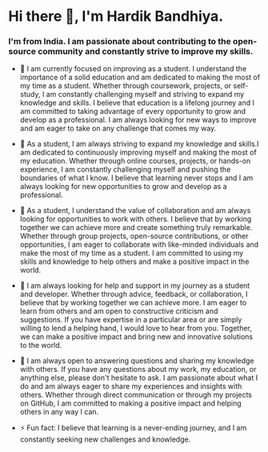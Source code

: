 # Hi there 👋, I'm Hardik Bandhiya.

### I'm from India. I am passionate about contributing to the open-source community and constantly strive to improve my skills.

- 🔭  I am currently focused on improving as a student. I understand the importance of a solid education and am dedicated to making the most of my time as a student. Whether through coursework, projects, or self-study, I am constantly challenging myself and striving to expand my knowledge and skills. I believe that education is a lifelong journey and I am committed to taking advantage of every opportunity to grow and develop as a professional. I am always looking for new ways to improve and am eager to take on any challenge that comes my way.

- 🌱 As a student, I am always striving to expand my knowledge and skills.I am dedicated to continuously improving myself and making the most of my education. Whether through online courses, projects, or hands-on experience, I am constantly challenging myself and pushing the boundaries of what I know. I believe that learning never stops and I am always looking for new opportunities to grow and develop as a professional.

- 👯 As a student, I understand the value of collaboration and am always looking for opportunities to work with others. I believe that by working together we can achieve more and create something truly remarkable. Whether through group projects, open-source contributions, or other opportunities, I am eager to collaborate with like-minded individuals and make the most of my time as a student. I am committed to using my skills and knowledge to help others and make a positive impact in the world.

- 🤔 I am always looking for help and support in my journey as a student and developer. Whether through advice, feedback, or collaboration, I believe that by working together we can achieve more. I am eager to learn from others and am open to constructive criticism and suggestions. If you have expertise in a particular area or are simply willing to lend a helping hand, I would love to hear from you. Together, we can make a positive impact and bring new and innovative solutions to the world.

- 💬 I am always open to answering questions and sharing my knowledge with others. If you have any questions about my work, my education, or anything else, please don't hesitate to ask. I am passionate about what I do and am always eager to share my experiences and insights with others. Whether through direct communication or through my projects on GitHub, I am committed to making a positive impact and helping others in any way I can.

- ⚡ Fun fact: I believe that learning is a never-ending journey, and I am constantly seeking new challenges and knowledge. 

